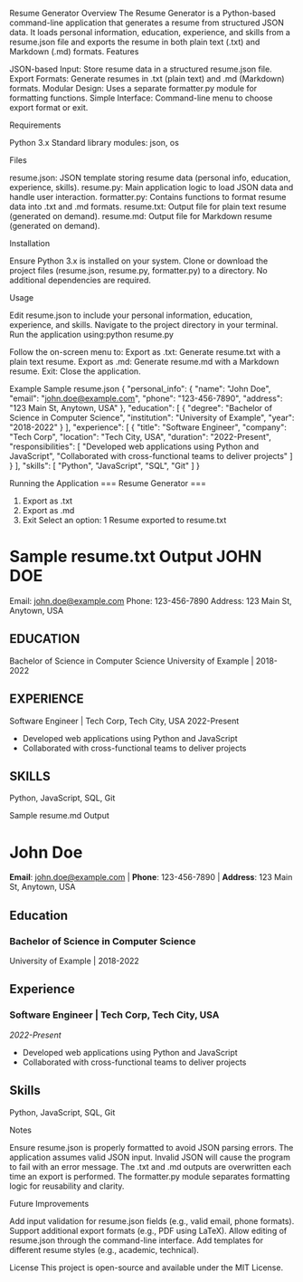 Resume Generator
Overview
The Resume Generator is a Python-based command-line application that generates a resume from structured JSON data. It loads personal information, education, experience, and skills from a resume.json file and exports the resume in both plain text (.txt) and Markdown (.md) formats.
Features

JSON-based Input: Store resume data in a structured resume.json file.
Export Formats: Generate resumes in .txt (plain text) and .md (Markdown) formats.
Modular Design: Uses a separate formatter.py module for formatting functions.
Simple Interface: Command-line menu to choose export format or exit.

Requirements

Python 3.x
Standard library modules: json, os

Files

resume.json: JSON template storing resume data (personal info, education, experience, skills).
resume.py: Main application logic to load JSON data and handle user interaction.
formatter.py: Contains functions to format resume data into .txt and .md formats.
resume.txt: Output file for plain text resume (generated on demand).
resume.md: Output file for Markdown resume (generated on demand).

Installation

Ensure Python 3.x is installed on your system.
Clone or download the project files (resume.json, resume.py, formatter.py) to a directory.
No additional dependencies are required.

Usage

Edit resume.json to include your personal information, education, experience, and skills.
Navigate to the project directory in your terminal.
Run the application using:python resume.py


Follow the on-screen menu to:
Export as .txt: Generate resume.txt with a plain text resume.
Export as .md: Generate resume.md with a Markdown resume.
Exit: Close the application.



Example
Sample resume.json
{
    "personal_info": {
        "name": "John Doe",
        "email": "john.doe@example.com",
        "phone": "123-456-7890",
        "address": "123 Main St, Anytown, USA"
    },
    "education": [
        {
            "degree": "Bachelor of Science in Computer Science",
            "institution": "University of Example",
            "year": "2018-2022"
        }
    ],
    "experience": [
        {
            "title": "Software Engineer",
            "company": "Tech Corp",
            "location": "Tech City, USA",
            "duration": "2022-Present",
            "responsibilities": [
                "Developed web applications using Python and JavaScript",
                "Collaborated with cross-functional teams to deliver projects"
            ]
        }
    ],
    "skills": [
        "Python",
        "JavaScript",
        "SQL",
        "Git"
    ]
}

Running the Application
=== Resume Generator ===
1. Export as .txt
2. Export as .md
3. Exit
Select an option: 1
Resume exported to resume.txt

Sample resume.txt Output
JOHN DOE
========
Email: john.doe@example.com
Phone: 123-456-7890
Address: 123 Main St, Anytown, USA

EDUCATION
---------
Bachelor of Science in Computer Science
University of Example | 2018-2022

EXPERIENCE
----------
Software Engineer | Tech Corp, Tech City, USA
2022-Present
- Developed web applications using Python and JavaScript
- Collaborated with cross-functional teams to deliver projects

SKILLS
------
Python, JavaScript, SQL, Git

Sample resume.md Output
# John Doe
**Email**: john.doe@example.com | **Phone**: 123-456-7890 | **Address**: 123 Main St, Anytown, USA

## Education
### Bachelor of Science in Computer Science
University of Example | 2018-2022

## Experience
### Software Engineer | Tech Corp, Tech City, USA
*2022-Present*
- Developed web applications using Python and JavaScript
- Collaborated with cross-functional teams to deliver projects

## Skills
Python, JavaScript, SQL, Git

Notes

Ensure resume.json is properly formatted to avoid JSON parsing errors.
The application assumes valid JSON input. Invalid JSON will cause the program to fail with an error message.
The .txt and .md outputs are overwritten each time an export is performed.
The formatter.py module separates formatting logic for reusability and clarity.

Future Improvements

Add input validation for resume.json fields (e.g., valid email, phone formats).
Support additional export formats (e.g., PDF using LaTeX).
Allow editing of resume.json through the command-line interface.
Add templates for different resume styles (e.g., academic, technical).

License
This project is open-source and available under the MIT License.